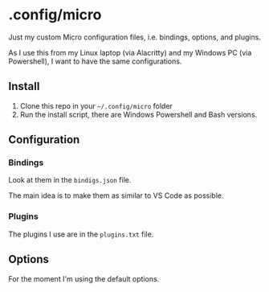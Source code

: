 # .config/micro

Just my custom Micro configuration files, i.e. bindings, options, and plugins.

As I use this from my Linux laptop (via Alacritty) and my Windows PC (via Powershell), I want to have the same configurations.

## Install

1. Clone this repo in your `~/.config/micro` folder
2. Run the install script, there are Windows Powershell and Bash versions.

## Configuration

### Bindings

Look at them in the `bindigs.json` file.

The main idea is to make them as similar to VS Code as possible. 

### Plugins

The plugins I use are in the `plugins.txt` file.

## Options

For the moment I'm using the default options.
